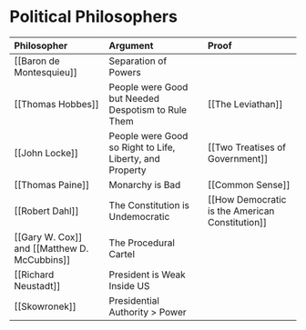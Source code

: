 # Political Philosophers

| Philosopher                                  | Argument                                                 | Proof                                           |
|:-------------------------------------------- |:-------------------------------------------------------- |:----------------------------------------------- |
| [[Baron de Montesquieu]]                     | Separation of Powers                                     |                                                 |
| [[Thomas Hobbes]]                            | People were Good but Needed Despotism to Rule Them       | [[The Leviathan]]                               |
| [[John Locke]]                               | People were Good so Right to Life, Liberty, and Property | [[Two Treatises of Government]]                 |
| [[Thomas Paine]]                             | Monarchy is Bad                                          | [[Common Sense]]                                |
| [[Robert Dahl]]                              | The Constitution is Undemocratic                         | [[How Democratic is the American Constitution]] |
| [[Gary W. Cox]] and [[Matthew D. McCubbins]] | The Procedural Cartel                                    |                                                 |
| [[Richard Neustadt]]                         | President is Weak Inside US                              |                                                 |
| [[Skowronek]]                                | Presidential Authority > Power                                                         |                                                 |
